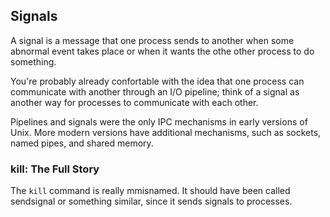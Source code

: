 ## Signals
A signal is a message that one process sends to another when some abnormal event takes place or when it wants the othe other process to do something.

You're probably already confortable with the idea that one process can communicate with another through an I/O pipeline; think of a signal as another way for processes to communicate with each other.

Pipelines and signals were the only IPC mechanisms in early versions of Unix. More modern versions have additional mechanisms, such as sockets, named pipes, and shared memory.

### kill: The Full Story
The `kill` command is really mmisnamed. It should have been called sendsignal or something similar, since it sends signals to processes.
